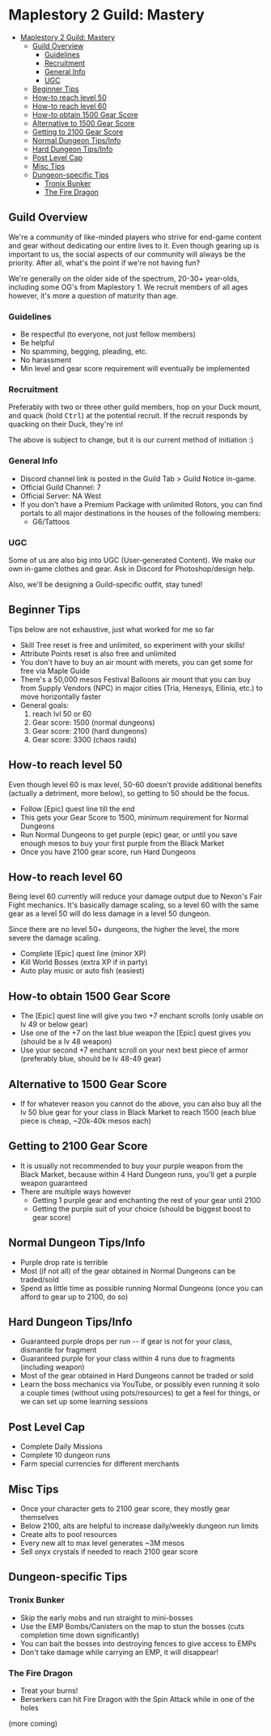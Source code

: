 # Maplestory 2 Guild: Mastery

<!-- TOC -->

- [Maplestory 2 Guild: Mastery](#maplestory-2-guild-mastery)
  - [Guild Overview](#guild-overview)
    - [Guidelines](#guidelines)
    - [Recruitment](#recruitment)
    - [General Info](#general-info)
    - [UGC](#ugc)
  - [Beginner Tips](#beginner-tips)
  - [How-to reach level 50](#how-to-reach-level-50)
  - [How-to reach level 60](#how-to-reach-level-60)
  - [How-to obtain 1500 Gear Score](#how-to-obtain-1500-gear-score)
  - [Alternative to 1500 Gear Score](#alternative-to-1500-gear-score)
  - [Getting to 2100 Gear Score](#getting-to-2100-gear-score)
  - [Normal Dungeon Tips/Info](#normal-dungeon-tipsinfo)
  - [Hard Dungeon Tips/Info](#hard-dungeon-tipsinfo)
  - [Post Level Cap](#post-level-cap)
  - [Misc Tips](#misc-tips)
  - [Dungeon-specific Tips](#dungeon-specific-tips)
    - [Tronix Bunker](#tronix-bunker)
    - [The Fire Dragon](#the-fire-dragon)

<!-- /TOC -->

## Guild Overview

We're a community of like-minded players who strive for end-game content and gear without dedicating our entire lives to it. Even though gearing up is important to us, the social aspects of our community will always be the priority. After all, what's the point if we're not having fun?

We're generally on the older side of the spectrum, 20-30+ year-olds, including some OG's from Maplestory 1. We recruit members of all ages however, it's more a question of maturity than age.

### Guidelines

- Be respectful (to everyone, not just fellow members)
- Be helpful
- No spamming, begging, pleading, etc.
- No harassment
- Min level and gear score requirement will eventually be implemented

### Recruitment

Preferably with two or three other guild members, hop on your Duck mount, and quack (hold <kbd>Ctrl</kbd>) at the potential recruit. If the recruit responds by quacking on their Duck, they're in!

The above is subject to change, but it is our current method of initiation :)

### General Info

- Discord channel link is posted in the Guild Tab > Guild Notice in-game.
- Official Guild Channel: 7
- Official Server: NA West
- If you don't have a Premium Package with unlimited Rotors, you can find portals to all major destinations in the houses of the following members:
  - G6/Tattoos

### UGC

Some of us are also big into UGC (User-generated Content). We make our own in-game clothes and gear. Ask in Discord for Photoshop/design help.

Also, we'll be designing a Guild-specific outfit, stay tuned!

## Beginner Tips

Tips below are not exhaustive, just what worked for me so far

- Skill Tree reset is free and unlimited, so experiment with your skills!
- Attribute Points reset is also free and unlimited
- You don't have to buy an air mount with merets, you can get some for free via Maple Guide
- There's a 50,000 mesos Festival Balloons air mount that you can buy from Supply Vendors (NPC) in major cities (Tria, Henesys, Ellinia, etc.) to move horizontally faster
- General goals:
  1. reach lvl 50 or 60
  2. Gear score: 1500 (normal dungeons)
  3. Gear score: 2100 (hard dungeons)
  4. Gear score: 3300 (chaos raids)

## How-to reach level 50

Even though level 60 is max level, 50-60 doesn't provide additional benefits (actually a detriment, more below), so getting to 50 should be the focus.

- Follow [Epic] quest line till the end
- This gets your Gear Score to 1500, minimum requirement for Normal Dungeons
- Run Normal Dungeons to get purple (epic) gear, or until you save enough mesos to buy your first purple from the Black Market
- Once you have 2100 gear score, run Hard Dungeons

## How-to reach level 60

Being level 60 currently will reduce your damage output due to Nexon's Fair Fight mechanics. It's basically damage scaling, so a level 60 with the same gear as a level 50 will do less damage in a level 50 dungeon.

Since there are no level 50+ dungeons, the higher the level, the more severe the damage scaling.

- Complete [Epic] quest line (minor XP)
- Kill World Bosses (extra XP if in party)
- Auto play music or auto fish (easiest)

## How-to obtain 1500 Gear Score

- The [Epic] quest line will give you two +7 enchant scrolls (only usable on lv 49 or below gear)
- Use one of the +7 on the last blue weapon the [Epic] quest gives you (should be a lv 48 weapon)
- Use your second +7 enchant scroll on your next best piece of armor (preferably blue, should be lv 48-49 gear)

## Alternative to 1500 Gear Score

- If for whatever reason you cannot do the above, you can also buy all the lv 50 blue gear for your class in Black Market to reach 1500 (each blue piece is cheap, ~20k-40k mesos each)

## Getting to 2100 Gear Score

- It is usually not recommended to buy your purple weapon from the Black Market, because within 4 Hard Dungeon runs, you'll get a purple weapon guaranteed
- There are multiple ways however
  - Getting 1 purple gear and enchanting the rest of your gear until 2100
  - Getting the purple suit of your choice (should be biggest boost to gear score)

## Normal Dungeon Tips/Info

- Purple drop rate is terrible
- Most (if not all) of the gear obtained in Normal Dungeons can be traded/sold
- Spend as little time as possible running Normal Dungeons (once you can afford to gear up to 2100, do so)

## Hard Dungeon Tips/Info

- Guaranteed purple drops per run -- if gear is not for your class, dismantle for fragment
- Guaranteed purple for your class within 4 runs due to fragments (including weapon)
- Most of the gear obtained in Hard Dungeons cannot be traded or sold
- Learn the boss mechanics via YouTube, or possibly even running it solo a couple times (without using pots/resources) to get a feel for things, or we can set up some learning sessions

## Post Level Cap

- Complete Daily Missions
- Complete 10 dungeon runs
- Farm special currencies for different merchants

## Misc Tips

- Once your character gets to 2100 gear score, they mostly gear themselves
- Below 2100, alts are helpful to increase daily/weekly dungeon run limits
- Create alts to pool resources
- Every new alt to max level generates ~3M mesos
- Sell onyx crystals if needed to reach 2100 gear score

## Dungeon-specific Tips

### Tronix Bunker

- Skip the early mobs and run straight to mini-bosses
- Use the EMP Bombs/Canisters on the map to stun the bosses (cuts completion time down significantly)
- You can bait the bosses into destroying fences to give access to EMPs
- Don't take damage while carrying an EMP, it will disappear!

### The Fire Dragon

- Treat your burns!
- Berserkers can hit Fire Dragon with the Spin Attack while in one of the holes

(more coming)
